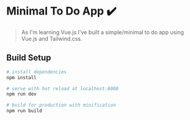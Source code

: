 # Minimal To Do App ✔️

> As I'm learning Vue.js I've built a simple/minimal to do app using Vue.js and Tailwind.css.

## Build Setup

``` bash
# install dependencies
npm install

# serve with hot reload at localhost:8080
npm run dev

# build for production with minification
npm run build
```
